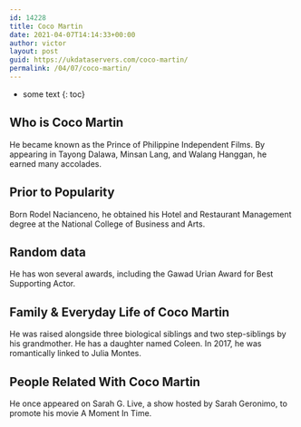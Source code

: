 ```yaml
---
id: 14228
title: Coco Martin
date: 2021-04-07T14:14:33+00:00
author: victor
layout: post
guid: https://ukdataservers.com/coco-martin/
permalink: /04/07/coco-martin/
---
```


* some text
{: toc}


## Who is Coco Martin



He became known as the Prince of Philippine Independent Films. By appearing in Tayong Dalawa, Minsan Lang, and Walang Hanggan, he earned many accolades.

                
                
                
## Prior to Popularity



Born Rodel Nacianceno, he obtained his Hotel and Restaurant Management degree at the National College of Business and Arts.

                
                
                
## Random data



He has won several awards, including the Gawad Urian Award for Best Supporting Actor.

                
                
                
## Family & Everyday Life of Coco Martin



He was raised alongside three biological siblings and two step-siblings by his grandmother. He has a daughter named Coleen. In 2017, he was romantically linked to Julia Montes.

                
                
                
## People Related With Coco Martin



He once appeared on Sarah G. Live, a show hosted by Sarah Geronimo, to promote his movie A Moment In Time.

                
              
            
          
          
          